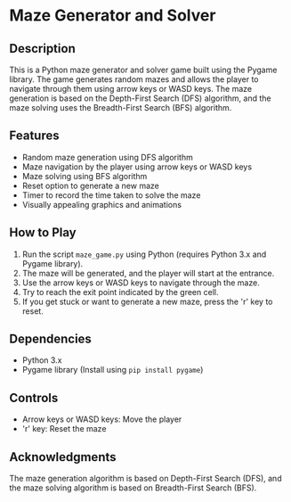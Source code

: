 # Maze Generator and Solver

## Description
This is a Python maze generator and solver game built using the Pygame library. The game generates random mazes and allows the player to navigate through them using arrow keys or WASD keys. The maze generation is based on the Depth-First Search (DFS) algorithm, and the maze solving uses the Breadth-First Search (BFS) algorithm.

## Features
- Random maze generation using DFS algorithm
- Maze navigation by the player using arrow keys or WASD keys
- Maze solving using BFS algorithm
- Reset option to generate a new maze
- Timer to record the time taken to solve the maze
- Visually appealing graphics and animations

## How to Play
1. Run the script `maze_game.py` using Python (requires Python 3.x and Pygame library).
2. The maze will be generated, and the player will start at the entrance.
3. Use the arrow keys or WASD keys to navigate through the maze.
4. Try to reach the exit point indicated by the green cell.
5. If you get stuck or want to generate a new maze, press the 'r' key to reset.

## Dependencies
- Python 3.x
- Pygame library (Install using `pip install pygame`)

## Controls
- Arrow keys or WASD keys: Move the player
- 'r' key: Reset the maze

## Acknowledgments
The maze generation algorithm is based on Depth-First Search (DFS), and the maze solving algorithm is based on Breadth-First Search (BFS).
